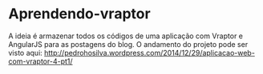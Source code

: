 Aprendendo-vraptor
==================

A ideia é armazenar todos os códigos de uma aplicação com Vraptor e AngularJS para as postagens do blog. O andamento do projeto pode ser visto aqui: http://pedrohosilva.wordpress.com/2014/12/29/aplicacao-web-com-vraptor-4-pt1/
